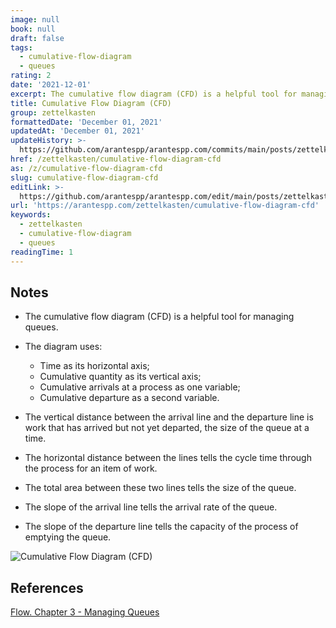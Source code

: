 ```yaml
---
image: null
book: null
draft: false
tags:
  - cumulative-flow-diagram
  - queues
rating: 2
date: '2021-12-01'
excerpt: The cumulative flow diagram (CFD) is a helpful tool for managing queues.
title: Cumulative Flow Diagram (CFD)
group: zettelkasten
formattedDate: 'December 01, 2021'
updatedAt: 'December 01, 2021'
updateHistory: >-
  https://github.com/arantespp/arantespp.com/commits/main/posts/zettelkasten/cumulative-flow-diagram-cfd.md
href: /zettelkasten/cumulative-flow-diagram-cfd
as: /z/cumulative-flow-diagram-cfd
slug: cumulative-flow-diagram-cfd
editLink: >-
  https://github.com/arantespp/arantespp.com/edit/main/posts/zettelkasten/cumulative-flow-diagram-cfd.md
url: 'https://arantespp.com/zettelkasten/cumulative-flow-diagram-cfd'
keywords:
  - zettelkasten
  - cumulative-flow-diagram
  - queues
readingTime: 1
---
```


## Notes

- The cumulative flow diagram (CFD) is a helpful tool for managing queues.

- The diagram uses:

  - Time as its horizontal axis;
  - Cumulative quantity as its vertical axis;
  - Cumulative arrivals at a process as one variable;
  - Cumulative departure as a second variable.

- The vertical distance between the arrival line and the departure line is work that has arrived but not yet departed, the size of the queue at a time.

- The horizontal distance between the lines tells the cycle time through the process for an item of work.

- The total area between these two lines tells the size of the queue.

- The slope of the arrival line tells the arrival rate of the queue.

- The slope of the departure line tells the capacity of the process of emptying the queue.

![Cumulative Flow Diagram (CFD)](/images/originals/cumulative-flow-diagram.png)

## References

[Flow. Chapter 3 - Managing Queues](/books/the-principles-of-product-development-flow#3-managing-queues)
